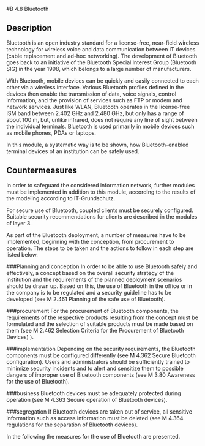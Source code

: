 #B 4.8 Bluetooth
## Description 
Bluetooth is an open industry standard for a license-free, near-field wireless technology for wireless voice and data communication between IT devices (cable replacement and ad-hoc networking). The development of Bluetooth goes back to an initiative of the Bluetooth Special Interest Group (Bluetooth SIG) in the year 1998, which belongs to a large number of manufacturers.

With Bluetooth, mobile devices can be quickly and easily connected to each other via a wireless interface. Various Bluetooth profiles defined in the devices then enable the transmission of data, voice signals, control information, and the provision of services such as FTP or modem and network services. Just like WLAN, Bluetooth operates in the license-free ISM band between 2.402 GHz and 2.480 GHz, but only has a range of about 100 m, but, unlike infrared, does not require any line of sight between the individual terminals. Bluetooth is used primarily in mobile devices such as mobile phones, PDAs or laptops.

In this module, a systematic way is to be shown, how Bluetooth-enabled terminal devices of an institution can be safely used.



## Countermeasures 
In order to safeguard the considered information network, further modules must be implemented in addition to this module, according to the results of the modeling according to IT-Grundschutz.

For secure use of Bluetooth, coupled clients must be securely configured. Suitable security recommendations for clients are described in the modules of layer 3.

As part of the Bluetooth deployment, a number of measures have to be implemented, beginning with the conception, from procurement to operation. The steps to be taken and the actions to follow in each step are listed below.



###Planning and conception
In order to be able to use Bluetooth safely and effectively, a concept based on the overall security strategy of the institution and the requirements of the planned deployment scenarios should be drawn up. Based on this, the use of Bluetooth in the office or in the company is to be regulated and a security guideline has to be developed (see M 2.461 Planning of the safe use of Bluetooth).



###procurement
For the procurement of Bluetooth components, the requirements of the respective products resulting from the concept must be formulated and the selection of suitable products must be made based on them (see M 2.462 Selection Criteria for the Procurement of Bluetooth Devices) ).



###implementation
Depending on the security requirements, the Bluetooth components must be configured differently (see M 4.362 Secure Bluetooth configuration). Users and administrators should be sufficiently trained to minimize security incidents and to alert and sensitize them to possible dangers of improper use of Bluetooth components (see M 3.80 Awareness for the use of Bluetooth).



###business
Bluetooth devices must be adequately protected during operation (see M 4.363 Secure operation of Bluetooth devices).



###segregation
If Bluetooth devices are taken out of service, all sensitive information such as access information must be deleted (see M 4.364 regulations for the separation of Bluetooth devices).

In the following the measures for the use of Bluetooth are presented.



